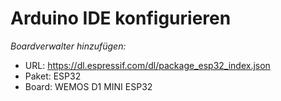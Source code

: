 # Arduino IDE konfigurieren

_Boardverwalter hinzufügen:_
* URL: https://dl.espressif.com/dl/package_esp32_index.json
* Paket: ESP32
* Board: WEMOS D1 MINI ESP32